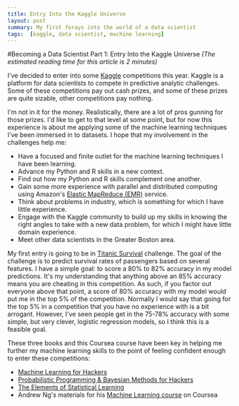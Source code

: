 ```yaml
---
title: Entry Into the Kaggle Universe
layout: post
summary: My first forays into the world of a data scientist
tags:  [kaggle, data scientist, machine learning]
---
```

#Becoming a Data Scientist Part 1: Entry Into the Kaggle Universe
*(The estimated reading time for this article is 2 minutes)*

I've decided to enter into some [Kaggle](https://www.kaggle.com) competitions this year. Kaggle is a platform for data scientists to compete in predictive analytic challenges. Some of these competitions pay out cash prizes, and some of these prizes are quite sizable, other competitions pay nothing. 

I'm not in it for the money. Realistically, there are a lot of pros gunning for those prizes. I'd like to get to that level at some point, but for now this experience is about me applying some of the machine learning techniques I've been immersed in to datasets. I hope that my involvement in the challenges help me:

- Have a focused and finite outlet for the machine learning techniques I have been learning. 
- Advance my Python and R skills in a new context. 
- Find out how my Python and R skills complement one another.
- Gain some more experience with parallel and distributed computing using Amazon's [Elastic MapReduce (EMR)](http://aws.amazon.com/elasticmapreduce/) service. 
 - Think about problems in industry, which is something for which I have little experience.
- Engage with the Kaggle community to build up my skills in knowing the right angles to take with a new data problem, for which I might have little domain experience.  
- Meet other data scientists in the Greater Boston area. 

My first entry is going to be in [Titanic Survival](https://www.kaggle.com/c/titanic-gettingStarted) challenge. The goal of the challenge is to predict survival rates of passengers based on several features. I have a simple goal: to score a 80% to 82% accuracy in my model predictions. It's my understanding that anything above an 85% accuracy means you are cheating in this competition. As such, if you factor out everyone above that point, a score of 80% accuracy with my model would put me in the top 5% of the competition. Normally I would say that going for the top 5% in a competition that you have no experience with is a bit arrogant. However, I've seen people get in the 75-78% accuracy with some simple, but very clever, logistic regression models, so I think this is a feasible goal. 

These three books and this Coursea course have been key in helping me further my machine learning skills to the point of feeling confident enough to enter these competitions: 

- [Machine Learning for Hackers](http://shop.oreilly.com/product/0636920018483.do#PowerReview)
- [Probabilistic Programming & Bayesian Methods for Hackers](http://nbviewer.ipython.org/github/CamDavidsonPilon/Probabilistic-Programming-and-Bayesian-Methods-for-Hackers/blob/master/Prologue/Prologue.ipynb)
- [The Elements of Statistical Learning](http://www.amazon.com/The-Elements-Statistical-Learning-Prediction/dp/0387848576)
- Andrew Ng's materials for his [Machine Learning course](https://www.coursera.org/course/machlearning) on Coursea